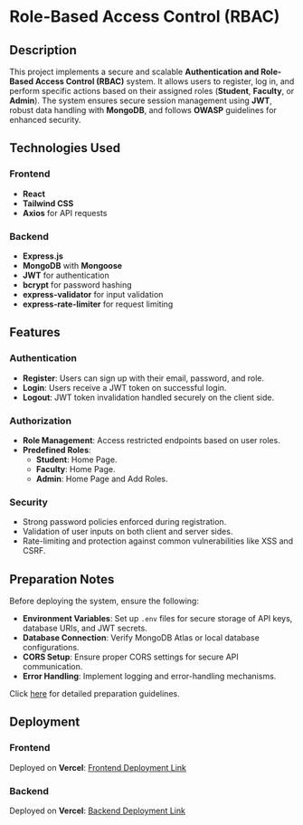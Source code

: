 # Role-Based Access Control (RBAC)

## Description  

This project implements a secure and scalable **Authentication and Role-Based Access Control (RBAC)** system. It allows users to register, log in, and perform specific actions based on their assigned roles (**Student**, **Faculty**, or **Admin**). The system ensures secure session management using **JWT**, robust data handling with **MongoDB**, and follows **OWASP** guidelines for enhanced security.  

## Technologies Used  

### Frontend  
- **React**  
- **Tailwind CSS**  
- **Axios** for API requests    

### Backend  
- **Express.js**  
- **MongoDB** with **Mongoose**  
- **JWT** for authentication  
- **bcrypt** for password hashing  
- **express-validator** for input validation  
- **express-rate-limiter** for request limiting   

## Features  

### Authentication  
- **Register**: Users can sign up with their email, password, and role.  
- **Login**: Users receive a JWT token on successful login.  
- **Logout**: JWT token invalidation handled securely on the client side.  

### Authorization  
- **Role Management**: Access restricted endpoints based on user roles.  
- **Predefined Roles**:  
  - **Student**: Home Page.  
  - **Faculty**: Home Page.  
  - **Admin**: Home Page and Add Roles.  

### Security  
- Strong password policies enforced during registration.  
- Validation of user inputs on both client and server sides.  
- Rate-limiting and protection against common vulnerabilities like XSS and CSRF.  

## Preparation Notes  

Before deploying the system, ensure the following:  
- **Environment Variables**: Set up `.env` files for secure storage of API keys, database URIs, and JWT secrets.  
- **Database Connection**: Verify MongoDB Atlas or local database configurations.  
- **CORS Setup**: Ensure proper CORS settings for secure API communication.  
- **Error Handling**: Implement logging and error-handling mechanisms.  

Click [here](https://phantom-limburger-d0f.notion.site/Role-Based-Access-Control-RBAC-1c3423b247c5804d9835df8f0daeac6a) for detailed preparation guidelines.  

## Deployment  

### Frontend  
Deployed on **Vercel**: [Frontend Deployment Link](https://rbac-1.vercel.app/)  

### Backend  
Deployed on **Vercel**: [Backend Deployment Link](https://rbac-suraj.vercel.app/)  
